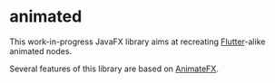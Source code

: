 # animated

This work-in-progress JavaFX library aims at recreating [Flutter](https://flutter.dev/docs/development/ui/widgets/animation)-alike animated nodes.

Several features of this library are based on [AnimateFX](https://github.com/Typhon0/AnimateFX).